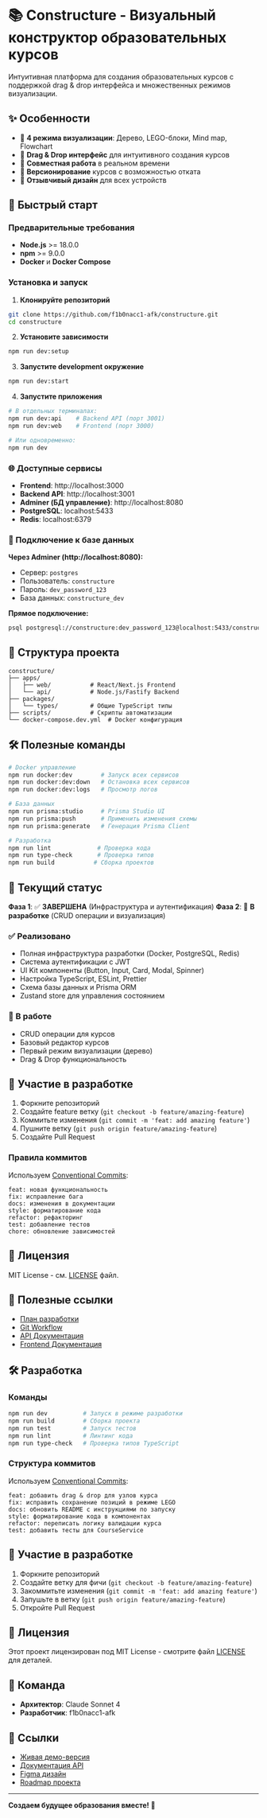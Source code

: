 # 📚 Constructure - Визуальный конструктор образовательных курсов

Интуитивная платформа для создания образовательных курсов с поддержкой drag & drop интерфейса и множественных режимов визуализации.

## ✨ Особенности

- 🎨 **4 режима визуализации**: Дерево, LEGO-блоки, Mind map, Flowchart
- 🔧 **Drag & Drop интерфейс** для интуитивного создания курсов
- 👥 **Совместная работа** в реальном времени
- 🔄 **Версионирование** курсов с возможностью отката
- 📱 **Отзывчивый дизайн** для всех устройств

## 🚀 Быстрый старт

### Предварительные требования

- **Node.js** >= 18.0.0
- **npm** >= 9.0.0  
- **Docker** и **Docker Compose**

### Установка и запуск

1. **Клонируйте репозиторий**
```bash
git clone https://github.com/f1b0nacc1-afk/constructure.git
cd constructure
```

2. **Установите зависимости**
```bash
npm run dev:setup
```

3. **Запустите development окружение**
```bash
npm run dev:start
```

4. **Запустите приложения**
```bash
# В отдельных терминалах:
npm run dev:api    # Backend API (порт 3001)
npm run dev:web    # Frontend (порт 3000)

# Или одновременно:
npm run dev
```

### 🌐 Доступные сервисы

- **Frontend**: http://localhost:3000
- **Backend API**: http://localhost:3001
- **Adminer (БД управление)**: http://localhost:8080
- **PostgreSQL**: localhost:5433
- **Redis**: localhost:6379

### 🔗 Подключение к базе данных

**Через Adminer (http://localhost:8080):**
- Сервер: `postgres`
- Пользователь: `constructure` 
- Пароль: `dev_password_123`
- База данных: `constructure_dev`

**Прямое подключение:**
```bash
psql postgresql://constructure:dev_password_123@localhost:5433/constructure_dev
```

## 📂 Структура проекта

```
constructure/
├── apps/
│   ├── web/           # React/Next.js Frontend
│   └── api/           # Node.js/Fastify Backend
├── packages/
│   └── types/         # Общие TypeScript типы
├── scripts/           # Скрипты автоматизации
└── docker-compose.dev.yml  # Docker конфигурация
```

## 🛠️ Полезные команды

```bash
# Docker управление
npm run docker:dev        # Запуск всех сервисов
npm run docker:dev:down   # Остановка всех сервисов
npm run docker:dev:logs   # Просмотр логов

# База данных
npm run prisma:studio     # Prisma Studio UI
npm run prisma:push       # Применить изменения схемы
npm run prisma:generate   # Генерация Prisma Client

# Разработка
npm run lint             # Проверка кода
npm run type-check       # Проверка типов
npm run build           # Сборка проектов
```

## 🎯 Текущий статус

**Фаза 1**: ✅ **ЗАВЕРШЕНА** (Инфраструктура и аутентификация)
**Фаза 2**: 🔄 **В разработке** (CRUD операции и визуализация)

### ✅ Реализовано

- Полная инфраструктура разработки (Docker, PostgreSQL, Redis)
- Система аутентификации с JWT
- UI Kit компоненты (Button, Input, Card, Modal, Spinner)
- Настройка TypeScript, ESLint, Prettier
- Схема базы данных и Prisma ORM
- Zustand store для управления состоянием

### 🔄 В работе

- CRUD операции для курсов
- Базовый редактор курсов
- Первый режим визуализации (дерево)
- Drag & Drop функциональность

## 🤝 Участие в разработке

1. Форкните репозиторий
2. Создайте feature ветку (`git checkout -b feature/amazing-feature`)
3. Коммитьте изменения (`git commit -m 'feat: add amazing feature'`)
4. Пушните ветку (`git push origin feature/amazing-feature`)
5. Создайте Pull Request

### Правила коммитов

Используем [Conventional Commits](https://www.conventionalcommits.org/):

```
feat: новая функциональность
fix: исправление бага
docs: изменения в документации
style: форматирование кода
refactor: рефакторинг
test: добавление тестов
chore: обновление зависимостей
```

## 📄 Лицензия

MIT License - см. [LICENSE](LICENSE) файл.

## 🔗 Полезные ссылки

- [План разработки](DEVELOPMENT_PLAN.md)
- [Git Workflow](GIT_WORKFLOW.md)
- [API Документация](apps/api/README.md)
- [Frontend Документация](apps/web/README.md)

## 🛠️ Разработка

### Команды

```bash
npm run dev          # Запуск в режиме разработки
npm run build        # Сборка проекта
npm run test         # Запуск тестов
npm run lint         # Линтинг кода
npm run type-check   # Проверка типов TypeScript
```

### Структура коммитов

Используем [Conventional Commits](https://conventionalcommits.org/):

```
feat: добавить drag & drop для узлов курса
fix: исправить сохранение позиций в режиме LEGO
docs: обновить README с инструкциями по запуску
style: форматирование кода в компонентах
refactor: переписать логику валидации курса
test: добавить тесты для CourseService
```

## 🤝 Участие в разработке

1. Форкните репозиторий
2. Создайте ветку для фичи (`git checkout -b feature/amazing-feature`)
3. Закоммитьте изменения (`git commit -m 'feat: add amazing feature'`)
4. Запушьте в ветку (`git push origin feature/amazing-feature`)
5. Откройте Pull Request

## 📄 Лицензия

Этот проект лицензирован под MIT License - смотрите файл [LICENSE](LICENSE) для деталей.

## 👥 Команда

- **Архитектор**: Claude Sonnet 4
- **Разработчик**: f1b0nacc1-afk

## 🔗 Ссылки

- [Живая демо-версия](https://constructure.vercel.app)
- [Документация API](https://api.constructure.app/docs)
- [Figma дизайн](https://figma.com/constructure)
- [Roadmap проекта](https://github.com/f1b0nacc1-afk/constructure/projects)

---

**Создаем будущее образования вместе! 🚀** 
